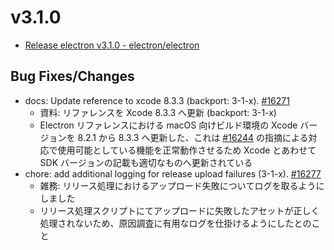 # v3.1.0

* [Release electron v3.1.0 - electron/electron](https://github.com/electron/electron/releases/tag/v3.1.0)

## Bug Fixes/Changes

* docs: Update reference to xcode 8.3.3 (backport: 3-1-x). [#16271](https://github.com/electron/electron/pull/16271)
  * 資料: リファレンスを Xcode 8.3.3 へ更新 (backport: 3-1-x)
  * Electron リファレンスにおける macOS 向けビルド環境の Xcode バージョンを 8.2.1 から 8.3.3 へ更新した、これは [#16244](https://github.com/electron/electron/issues/16244) の指摘による対応で使用可能としている機能を正常動作させるため Xcode とあわせて SDK バージョンの記載も適切なものへ更新されている
* chore: add additional logging for release upload failures (3-1-x). [#16277](https://github.com/electron/electron/pull/16277)
  * 雑務: リリース処理におけるアップロード失敗についてログを取るようにしました
  * リリース処理スクリプトにてアップロードに失敗したアセットが正しく処理されないため、原因調査に有用なログを仕掛けるようにしたとのこと
